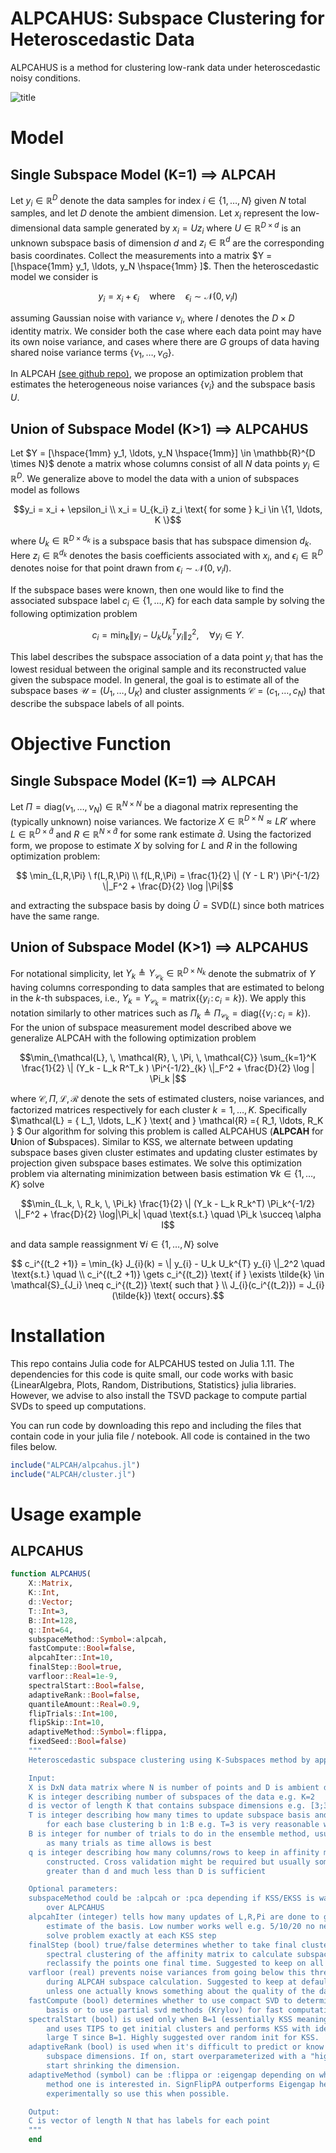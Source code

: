 # ALPCAHUS: Subspace Clustering for Heteroscedastic Data

ALPCAHUS is a method for clustering low-rank data under heteroscedastic noisy conditions.

![title](uos_example.png)

# Model 

## Single Subspace Model (K=1) $\implies$ ALPCAH

Let $y_i \in \mathbb{R}^{D}$ denote the data samples
for index $i \in \{1,\ldots,N \}$ given $N$ total samples,
and let $D$ denote the ambient dimension.
Let $x_i$ represent the low-dimensional data sample
generated by $x_i = U z_i$
where $U \in \mathbb{R}^{D \times d}$ is an unknown subspace basis of dimension $d$
and $z_i \in \mathbb{R}^{d}$ are the corresponding basis coordinates.
Collect the measurements into a matrix
$Y = [\hspace{1mm} y_1, \ldots, y_N \hspace{1mm} ]$.
Then the heteroscedastic model we consider is
```math
y_i = x_i + \epsilon_i
\quad \text{where} \quad
\epsilon_i \sim \mathcal{N}(0, \nu_i I)
```
assuming Gaussian noise with variance $\nu_i$,
where $I$ denotes the $D \times D$ identity matrix.
We consider both the case where each data point may have its own noise variance,
and cases where there are
$G$ groups of data having shared noise variance terms
$\{ \nu_1,\ldots,\nu_G \}$.

In ALPCAH [(see github repo)](https://github.com/javiersc1/ALPCAH), we propose an optimization problem that estimates the heterogeneous noise variances $\{\nu_i\}$ and the subspace basis $U$.

## Union of Subspace Model (K>1) $\implies$ ALPCAHUS
Let
$Y = [\hspace{1mm} y_1, \ldots, y_N \hspace{1mm}] \in \mathbb{R}^{D \times N}$ denote a matrix whose columns consist of all $N$ data points
$y_i \in \mathbb{R}^D$.
We generalize above
to model the data
with a union of subspaces model as follows
```math
y_i  = x_i  + \epsilon_i \\
x_i  = U_{k_i} z_i \text{ for some } k_i \in \{1, \ldots, K \}
```
where
$U_k \in \mathbb{R}^{D \times d_k}$ is a subspace basis that
has subspace dimension $d_k$. Here $z_i \in \mathbb{R}^{d_k}$
denotes the basis coefficients associated with $x_i$,
and $\epsilon_i \in \mathbb{R}^D$ denotes noise for that point
drawn from $\epsilon_i \sim \mathcal{N}(0, \nu_i I)$.

If the subspace bases were known,
then one would like to find the associated subspace label
$c_i \in \{ 1, \ldots,K \}$ for each data sample
by solving the following optimization problem
```math
    c_i = \min_{k} \| y_i -  U_k U_k^{T} y_i \|_2^2,
    \quad \forall y_i \in Y.
```
This label describes the subspace association of a data point $y_i$
that has the lowest residual between the original sample and its reconstructed value
given the subspace model.
In general,
the goal is to estimate all of the subspace bases
$\mathcal{U} = ( U_1, \ldots, U_K )$
and cluster assignments
$\mathcal{C} = (c_1, \ldots, c_N)$
that describe the subspace labels of all points.

# Objective Function

## Single Subspace Model (K=1) $\implies$ ALPCAH

Let $\Pi = \mathrm{diag}(\nu_1,\ldots,\nu_N) \in \mathbb{R}^{N \times N}$
be a diagonal matrix representing the (typically unknown) noise variances. 
We factorize $X \in \mathbb{R}^{D \times N} \approx L R'$
where $L \in \mathbb{R}^{D \times \hat{d}}$
and $R \in \mathbb{R}^{N \times \hat{d}}$
for some rank estimate $\hat{d}$. Using the factorized form,
we propose to estimate $X$
by solving for $L$ and $R$ in the following optimization problem:
```math
  \min_{L,R,\Pi} \ f(L,R,\Pi) \\
f(L,R,\Pi) = \frac{1}{2} \| (Y - L R') \Pi^{-1/2} \|_F^2 + \frac{D}{2} \log |\Pi|
```
and extracting the subspace basis by doing $\hat{U} = \text{SVD}(L)$ since both matrices have the same range.

## Union of Subspace Model (K>1) $\implies$ ALPCAHUS

For notational simplicity,
let 
$Y_k \triangleq Y_{\mathcal{C}_k} \in \mathbb{R}^{D \times N_k}$
denote the submatrix of $Y$
having columns corresponding to data samples
that are estimated to belong in the $k$-th subspaces,
i.e., $Y_k =Y_{\mathcal{C}_k} = \text{matrix}( \{ y_i \, : \, c_i = k \})$.
We apply this notation similarly to other matrices
such as
$\Pi_k \triangleq \Pi_{\mathcal{C}_k}= \text{diag}(\{\nu_i \, :\, c_i = k \})$.
For the union of subspace measurement model described above
we generalize ALPCAH with the following optimization problem
```math
\min_{\mathcal{L}, \, \mathcal{R}, \, \Pi, \, \mathcal{C}}
\sum_{k=1}^K \frac{1}{2} \| (Y_k - L_k R^T_k ) \Pi^{-1/2}_{k} \|_F^2
+ \frac{D}{2} \log | \Pi_k |
```
where $\mathcal{C}, \Pi, \mathcal{L}, \mathcal{R}$
denote the sets of estimated clusters, noise variances,  and factorized matrices respectively for each cluster $k = 1, \ldots, K$.
Specifically
$\mathcal{L} = \{ L_1, \ldots, L_K \} \text{ and }
\mathcal{R} =\{ R_1, \ldots, R_K \}
$
Our algorithm for solving this problem is called
ALPCAHUS (**ALPCAH** for **U**nion of **S**ubspaces).
Similar to KSS,
we alternate between updating subspace bases given cluster estimates
and updating cluster estimates by projection given subspace bases estimates.
We solve this optimization problem via alternating minimization between basis estimation $\forall k \in \{1, \ldots,K\}$ solve
```math
\min_{L_k, \, R_k, \, \Pi_k}
\frac{1}{2} \| (Y_k - L_k R_k^T) \Pi_k^{-1/2} \|_F^2 
+ \frac{D}{2} \log|\Pi_k| \quad \text{s.t.} \quad \Pi_k \succeq \alpha I
```
and data sample reassignment $\forall i \in \{1, \ldots, N\}$ solve
```math
    c_i^{(t_2 +1)} = \min_{k} J_{i}(k) = \| y_{i} -  U_k U_k^{T} y_{i} \|_2^2 \quad \text{s.t.} \quad \\
    c_i^{(t_2 +1)} \gets c_i^{(t_2)} \text{ if } \exists \tilde{k} \in \mathcal{S}_{J_i} \neq c_i^{(t_2)} \text{ such that } \\
    J_{i}(c_i^{(t_2)}) = J_{i} (\tilde{k}) \text{ occurs}.
```

# Installation
This repo contains Julia code for ALPCAHUS tested on Julia 1.11. The dependencies for this code is quite small, our code works with basic {LinearAlgebra, Plots, Random, Distributions, Statistics} julia libraries. However, we advise to also install the TSVD package to compute partial SVDs to speed up computations.

You can run code by downloading this repo and including the files that contain code in your julia file / notebook. All code is contained in the two files below.
```julia
include("ALPCAH/alpcahus.jl")
include("ALPCAH/cluster.jl")
```

# Usage example

## ALPCAHUS
```julia
function ALPCAHUS(
    X::Matrix, 
    K::Int, 
    d::Vector; 
    T::Int=3, 
    B::Int=128, 
    q::Int=64,
    subspaceMethod::Symbol=:alpcah,
    fastCompute::Bool=false, 
    alpcahIter::Int=10,
    finalStep::Bool=true, 
    varfloor::Real=1e-9, 
    spectralStart::Bool=false,
    adaptiveRank::Bool=false, 
    quantileAmount::Real=0.9, 
    flipTrials::Int=100,
    flipSkip::Int=10, 
    adaptiveMethod::Symbol=:flippa, 
    fixedSeed::Bool=false)
    """
    Heteroscedastic subspace clustering using K-Subspaces method by applying ALPCAH in the subspace update step instead of PCA. Generalized to the ensemble method to measure similarity of clusterings in trials. Various extra things included such as spectral initialization for KSS, adaptive rank method, etc...

    Input:
    X is DxN data matrix where N is number of points and D is ambient dimension
    K is integer describing number of subspaces of the data e.g. K=2
    d is vector of length K that contains subspace dimensions e.g. [3;3]
    T is integer describing how many times to update subspace basis and clusters
        for each base clustering b in 1:B e.g. T=3 is very reasonable when B>>1
    B is integer for number of trials to do in the ensemble method, usually
        as many trials as time allows is best
    q is integer describing how many columns/rows to keep in affinity matrix
        constructed. Cross validation might be required but usually something
        greater than d and much less than D is sufficient

    Optional parameters:
    subspaceMethod could be :alpcah or :pca depending if KSS/EKSS is wanted
        over ALPCAHUS
    alpcahIter (integer) tells how many updates of L,R,Pi are done to get an
        estimate of the basis. Low number works well e.g. 5/10/20 no need to
        solve problem exactly at each KSS step
    finalStep (bool) true/false determines whether to take final clustering of
        spectral clustering of the affinity matrix to calculate subspace basis and
        reclassify the points one final time. Suggested to keep on all times.
    varfloor (real) prevents noise variances from going below this threshold
        during ALPCAH subspace calculation. Suggested to keep at default value
        unless one actually knows something about the quality of the data
    fastCompute (bool) determines whether to use compact SVD to determine subspace
        basis or to use partial svd methods (Krylov) for fast computation.
    spectralStart (bool) is used only when B=1 (essentially KSS meaning one trial)
        and uses TIPS to get initial clusters and performs KSS with ideally a
        large T since B=1. Highly suggested over random init for KSS.
    adaptiveRank (bool) is used when it's difficult to predict or know the
        subspace dimensions. If on, start overparameterized with a "high d" to
        start shrinking the dimension.
    adaptiveMethod (symbol) can be :flippa or :eigengap depending on what
        method one is interested in. SignFlipPA outperforms Eigengap heuristic
        experimentally so use this when possible.

    Output:
    C is vector of length N that has labels for each point
    """
    end
```
